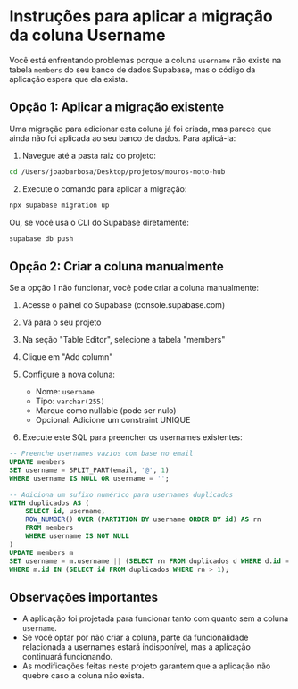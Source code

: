 # Instruções para aplicar a migração da coluna Username

Você está enfrentando problemas porque a coluna `username` não existe na tabela `members` do seu banco de dados Supabase, mas o código da aplicação espera que ela exista.

## Opção 1: Aplicar a migração existente

Uma migração para adicionar esta coluna já foi criada, mas parece que ainda não foi aplicada ao seu banco de dados. Para aplicá-la:

1. Navegue até a pasta raiz do projeto:
```bash
cd /Users/joaobarbosa/Desktop/projetos/mouros-moto-hub
```

2. Execute o comando para aplicar a migração:
```bash
npx supabase migration up
```

Ou, se você usa o CLI do Supabase diretamente:
```bash
supabase db push
```

## Opção 2: Criar a coluna manualmente

Se a opção 1 não funcionar, você pode criar a coluna manualmente:

1. Acesse o painel do Supabase (console.supabase.com)
2. Vá para o seu projeto
3. Na seção "Table Editor", selecione a tabela "members"
4. Clique em "Add column"
5. Configure a nova coluna:
   - Nome: `username`
   - Tipo: `varchar(255)`
   - Marque como nullable (pode ser nulo)
   - Opcional: Adicione um constraint UNIQUE

6. Execute este SQL para preencher os usernames existentes:
```sql
-- Preenche usernames vazios com base no email
UPDATE members
SET username = SPLIT_PART(email, '@', 1)
WHERE username IS NULL OR username = '';

-- Adiciona um sufixo numérico para usernames duplicados
WITH duplicados AS (
    SELECT id, username, 
    ROW_NUMBER() OVER (PARTITION BY username ORDER BY id) AS rn
    FROM members
    WHERE username IS NOT NULL
)
UPDATE members m
SET username = m.username || (SELECT rn FROM duplicados d WHERE d.id = m.id)
WHERE m.id IN (SELECT id FROM duplicados WHERE rn > 1);
```

## Observações importantes

- A aplicação foi projetada para funcionar tanto com quanto sem a coluna `username`.
- Se você optar por não criar a coluna, parte da funcionalidade relacionada a usernames estará indisponível, mas a aplicação continuará funcionando.
- As modificações feitas neste projeto garantem que a aplicação não quebre caso a coluna não exista.
